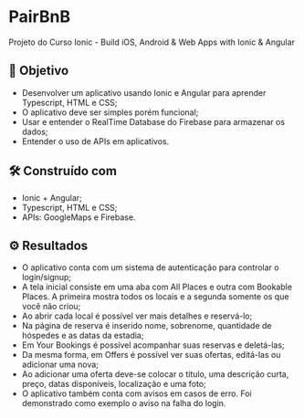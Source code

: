 # PairBnB
Projeto do Curso Ionic - Build iOS, Android &amp; Web Apps with Ionic &amp; Angular

## 📌 Objetivo
* Desenvolver um aplicativo usando Ionic e Angular para aprender Typescript, HTML e CSS;
* O aplicativo deve ser simples porém funcional;
* Usar e entender o RealTime Database do Firebase para armazenar os dados;
* Entender o uso de APIs em aplicativos.

## 🛠️ Construído com
* Ionic + Angular;
* Typescript, HTML e CSS;
* APIs: GoogleMaps e Firebase.

## ⚙️ Resultados
* O aplicativo conta com um sistema de autenticação para controlar o login/signup;
* A tela inicial consiste em uma aba com All Places e outra com Bookable Places. A primeira mostra todos os locais e a segunda somente os que você não criou;
* Ao abrir cada local é possível ver mais detalhes e reservá-lo;
* Na página de reserva é inserido nome, sobrenome, quantidade de hóspedes e as datas da estadia;
* Em Your Bookings é possível acompanhar suas reservas e deletá-las;
* Da mesma forma, em Offers é possível ver suas ofertas, editá-las ou adicionar uma nova;
* Ao adicionar uma oferta deve-se colocar o título, uma descrição curta, preço, datas disponíveis, localização e uma foto;
* O aplicativo também conta com avisos em casos de erro. Foi demonstrado como exemplo o aviso na falha do login.
